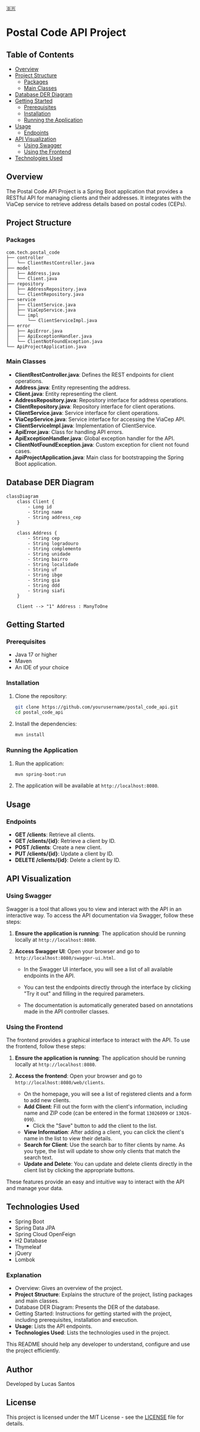 [🇧🇷️](README-PTBR.md)

# Postal Code API Project

## Table of Contents

- [Overview](#overview)
- [Project Structure](#project-structure)
    - [Packages](#packages)
    - [Main Classes](#main-classes)
- [Database DER Diagram](#database-der-diagram)
- [Getting Started](#getting-started)
    - [Prerequisites](#prerequisites)
    - [Installation](#installation)
    - [Running the Application](#running-the-application)
- [Usage](#usage)
    - [Endpoints](#endpoints)
- [API Visualization](#api-visualization)
    - [Using Swagger](#using-swagger)
    - [Using the Frontend](#using-the-frontend)
- [Technologies Used](#technologies-used)

## Overview

The Postal Code API Project is a Spring Boot application that provides a RESTful API for managing clients and their
addresses. It integrates with the ViaCep service to retrieve address details based on postal codes (CEPs).

## Project Structure

### Packages

```
com.tech.postal_code
├── controller
│   └── ClientRestController.java
├── model
│   ├── Address.java
│   └── Client.java
├── repository
│   ├── AddressRepository.java
│   └── ClientRepository.java
├── service
│   ├── ClientService.java
│   ├── ViaCepService.java
│   └── impl
│       └── ClientServiceImpl.java
├── error
│   ├── ApiError.java
│   ├── ApiExceptionHandler.java
│   └── ClientNotFoundException.java
└── ApiProjectApplication.java
```

### Main Classes

- **ClientRestController.java**: Defines the REST endpoints for client operations.
- **Address.java**: Entity representing the address.
- **Client.java**: Entity representing the client.
- **AddressRepository.java**: Repository interface for address operations.
- **ClientRepository.java**: Repository interface for client operations.
- **ClientService.java**: Service interface for client operations.
- **ViaCepService.java**: Service interface for accessing the ViaCep API.
- **ClientServiceImpl.java**: Implementation of ClientService.
- **ApiError.java**: Class for handling API errors.
- **ApiExceptionHandler.java**: Global exception handler for the API.
- **ClientNotFoundException.java**: Custom exception for client not found cases.
- **ApiProjectApplication.java**: Main class for bootstrapping the Spring Boot application.

## Database DER Diagram

```mermaid
classDiagram
    class Client {
        - Long id
        - String name
        - String address_cep
    }

    class Address {
        - String cep
        - String logradouro
        - String complemento
        - String unidade
        - String bairro
        - String localidade
        - String uf
        - String ibge
        - String gia
        - String ddd
        - String siafi
    }

    Client --> "1" Address : ManyToOne

```

## Getting Started

### Prerequisites

- Java 17 or higher
- Maven
- An IDE of your choice

### Installation

1. Clone the repository:
   ```bash
   git clone https://github.com/yourusername/postal_code_api.git
   cd postal_code_api
   ```

2. Install the dependencies:
   ```bash
   mvn install
   ```

### Running the Application

1. Run the application:
   ```bash
   mvn spring-boot:run
   ```

2. The application will be available at `http://localhost:8080`.

## Usage

### Endpoints

- **GET /clients**: Retrieve all clients.
- **GET /clients/{id}**: Retrieve a client by ID.
- **POST /clients**: Create a new client.
- **PUT /clients/{id}**: Update a client by ID.
- **DELETE /clients/{id}**: Delete a client by ID.

## API Visualization

### Using Swagger

Swagger is a tool that allows you to view and interact with the API in an interactive way. To access the API
documentation via Swagger, follow these steps:

1. **Ensure the application is running**: The application should be running locally at `http://localhost:8080`.

2. **Access Swagger UI**: Open your browser and go to `http://localhost:8080/swagger-ui.html`.

    - In the Swagger UI interface, you will see a list of all available endpoints in the API.

    - You can test the endpoints directly through the interface by clicking "Try it out" and filling in the required
      parameters.

    - The documentation is automatically generated based on annotations made in the API controller classes.

### Using the Frontend

The frontend provides a graphical interface to interact with the API. To use the frontend, follow these steps:

1. **Ensure the application is running**: The application should be running locally at `http://localhost:8080`.

2. **Access the frontend**: Open your browser and go to `http://localhost:8080/web/clients`.

    - On the homepage, you will see a list of registered clients and a form to add new clients.
    - **Add Client**: Fill out the form with the client's information, including name and ZIP code (can be entered in
      the format `13026099` or `13026-099`).
        - Click the "Save" button to add the client to the list.
    - **View Information**: After adding a client, you can click the client's name in the list to view their details.
    - **Search for Client**: Use the search bar to filter clients by name. As you type, the list will update to show
      only clients that match the search text.
    - **Update and Delete**: You can update and delete clients directly in the client list by clicking the appropriate
      buttons.

These features provide an easy and intuitive way to interact with the API and manage your data.

## Technologies Used

- Spring Boot
- Spring Data JPA
- Spring Cloud OpenFeign
- H2 Database
- Thymeleaf
- jQuery
- Lombok

### Explanation

- Overview: Gives an overview of the project.
- **Project Structure**: Explains the structure of the project, listing packages and main classes.
- Database DER Diagram: Presents the DER of the database.
- Getting Started: Instructions for getting started with the project, including prerequisites, installation and
  execution.
- **Usage**: Lists the API endpoints.
- **Technologies Used**: Lists the technologies used in the project.

This README should help any developer to understand, configure and use the project efficiently.

## Author

Developed by Lucas Santos

## License

This project is licensed under the MIT License - see the [LICENSE](LICENSE) file for details.
